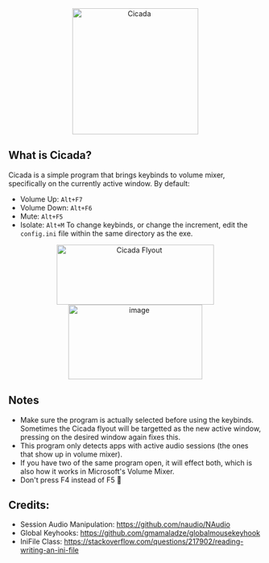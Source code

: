 <div align="center">
  <img width="250" height="250" alt="Cicada" src="https://github.com/user-attachments/assets/2a3d1427-ec16-4803-8194-f8ff8f8c9e07" />
</div>

## What is Cicada?
Cicada is a simple program that brings keybinds to volume mixer, specifically on the currently active window.
By default:
- Volume Up: `Alt+F7`
- Volume Down: `Alt+F6`
- Mute: `Alt+F5`
- Isolate: `Alt+M`
To change keybinds, or change the increment, edit the `config.ini` file within the same directory as the exe.
<div align="center">
  <img width="312" height="119" alt="Cicada Flyout" src="https://github.com/user-attachments/assets/d38ef1ba-b131-4cb3-bd0c-befadae29f5a" />
  <img width="266" height="148" alt="image" src="https://github.com/user-attachments/assets/fea5ab16-155c-4f84-9edf-836b4666db17" />
</div>



## Notes
- Make sure the program is actually selected before using the keybinds. Sometimes the Cicada flyout will be targetted as the new active window, pressing on the desired window again fixes this.
- This program only detects apps with active audio sessions (the ones that show up in volume mixer).
- If you have two of the same program open, it will effect both, which is also how it works in Microsoft's Volume Mixer.
- Don't press F4 instead of F5 🦄

## Credits:
- Session Audio Manipulation: https://github.com/naudio/NAudio
- Global Keyhooks: https://github.com/gmamaladze/globalmousekeyhook
- IniFile Class: https://stackoverflow.com/questions/217902/reading-writing-an-ini-file
